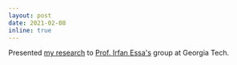 ```yaml
---
layout: post
date: 2021-02-08
inline: true
---
```


Presented [my research](assets/pdf/Presentations/research_overview.pdf) to [Prof. Irfan Essa's](http://www.irfanessa.gatech.edu/) group at Georgia Tech.
